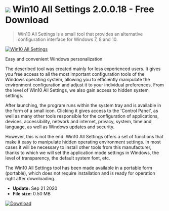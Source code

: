 # ![](https://cdn.softexe.net/static/icon/0/win10-all-settings-8480.png) Win10 All Settings 2.0.0.18 - Free Download

> Win10 All Settings is a small tool that provides an alternative configuration interface for Windows 7, 8 and 10.

[![Win10 All Settings](https://gallery.dpcdn.pl/imgc/Tools/90784/g_-_420x350_1.5_-_x5af24175-0146-41e6-9431-53e8cd2b1437.png)](https://softexe.net/win/system/system-tools/win10-all-settings:hdhR.html)

Easy and convenient Windows personalization
 
 The described tool was created mainly for less experienced users. It gives you free access to all the most important configuration tools of the Windows operating system, allowing you to efficiently manipulate the environment configuration and adjust it to your individual preferences. From the level of Win10 All Settings, we also gain access to hidden system settings.
 
 After launching, the program runs within the system tray and is available in the form of a small icon. Clicking it gives access to the 'Control Panel', as well as many other tools responsible for the configuration of applications, devices, accessibility, network and internet, privacy, system, time and language, as well as Windows updates and security.
 
 However, this is not the end. Win10 All Settings offers a set of functions that make it easy to manipulate hidden operating environment settings. In most cases it will be necessary to install other tools from this manufacturer, thanks to which we will set the application mode settings in Windows, the level of transparency, the default system font, etc.
 
 The Win10 All Settings tool has been made available in a portable form (portable), which does not require installation and is ready for operation right after downloading.


- **Update:** Sep 21 2020
- **File size:** 0.50 MB

[![Download](https://cdn.softexe.net/static/img/download.png)](https://softexe.net/win/system/system-tools/win10-all-settings:hdhR.html)

